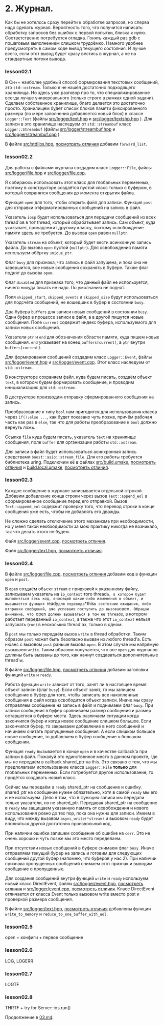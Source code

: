 # 2. Журнал.

Как бы не хотелось сразу перейти к обработке запросов, но сперва надо сделать журнал. Вероятность того, что получится написать обработку запросов без ошибок с первой попытки, близка к нулю. Соответственно потребуется отладка. Гонять каждый раз gdb с пошаговым выполнением слишком трудоёмко. Намного удобнее предусмотреть в самом коде вывод текущего состояния. И лучше всего, если этот вывод будет сразу вестись в журнал, а не на стандартные потоки вывода.

### lesson02.1

В Си++ наиболее удобный способ формирования текстовых сообщений, это `std::ostream`. Только я не нашёл достаточно подходящего хранилища. Но здесь уже разговор про то, что специализированное всегда лучше универсального (только строго в рамках одной задачи). Сделаем собственное хранилище, благо делается это достаточно просто. Хранилищем будет список блоков памяти фиксированного размера (по мере заполнения добавляется новый блок) в классе `Logger::Text` (файлы
[src/logger/text.hpp](/../lesson02.1/src/logger/text.hpp)
и
[src/logger/textshp.hpp](/../lesson02.1/src/logger/textshp.hpp)
).
Для записи в это хранилище наследуем от `std::streambuf` класс `Logger::Streambuf` (файлы
[src/logger/streambuf.hpp](/../lesson02.1/src/logger/streambuf.hpp)
и
[src/logger/streambuf.cpp](/../lesson02.1/src/logger/streambuf.cpp)
).

В файле [src/stdlibs.hpp](/../lesson02.1/src/stdlibs.hpp), [посмотреть отличия](/../../compare/c021..c021a) добавим `forward_list`.



### lesson02.2

Для работы с файлами журнала создадим класс `Logger::File`, файлы
[src/logger/file.hpp](/../lesson02.2/src/logger/file.hpp)
и
[src/logger/file.cpp](/../lesson02.2/src/logger/file.cpp).

Я собираюсь использовать этот класс для глобальных переменных, поэтому в конструкторе создаётся пустой класс только с буфером, в который сохранятся сообщения до момента открытия файла.

Функция `open` для того, чтобы открыть файл для записи. Функция `post` для отправки отформатированных сообщений на запись в файл.

Указатель `iosp` будет использоваться для передачи сообщений из всех thread'ов в тот thread, который обрабатывает запись. Сам объект, куда указывает, принадлежит другому классу, поэтому освобождение памяти здесь не требуется. До вызова `open` равен `nullptr`.

Указатель `stream` на объект, который будет вести асинхонную запись файла. До вызова `open` пустой (`nullptr`). Для освобождения памяти используем обёртку `unique_ptr`.

Флаг `busy` для признака, что запись в файл запущена, и пока она не завершится, все новые сообщения сохранять в буфере. Также флаг поднят до вызова `open`.

Флаг `disabled` для признака того, что данный файл не используется, ничего никуда писать не надо. По умолчанию не поднят.

Поля `skipped_start`, `skipped_events` и `skipped_size` будут использоваться для подсчёта сообщений, не вошедших в буфер в состоянии `busy`.

Два буфера `buffers` для записи новых сообщений в состоянии `busy`. Один буфер в процессе записи в файл, а в другой пишутся новые сообщения. Поле `current` содержит индекс буфера, используемого для записи новых сообщений.

Указатели `ptr` и `end` для обозначения области памяти, куда пишем новые сообщения. `end` указывает на конец `buffers[current]`, а `ptr` внутри `buffers[current]`.

Для формирования сообщений создадим класс `Logger::Event`, файлы
[src/logger/event.hpp](/../lesson02.2/src/logger/event.hpp)
и
[src/logger/event.cpp](/../lesson02.2/src/logger/event.cpp).
Этот класс наследуем от `std::ostream`.

В конструкторе сохраняем файл, куда будем писать, создаём объект `text`, в котором будем формировать сообщение, и проводим инициализацию для `std::ostream`.

В деструкторе производим отправку сформированного сообщения на запись.

Преобразование к типу `bool` нам пригодится для использования класса через `if();else ...`, как будет показано чуть позже, причём рабочая часть как раз в `else`, так что для работы преобразование к `bool` должно вернуть ложь.

Ссылка `file` куда будем писать, указатель `text` на хранилище сообщения, поле `buffer` для организации работы `std::ostream`.

Для записи в файл будет использоваться асинхронная запись средствами `boost::asio::stream_file`. Для его работы требуется библиотека uring. Подключим её в файлах
[src/build.umake](/../lesson02.2/src/build.umake), [посмотреть отличия](/../../compare/c022..c022a) и
[build.local.umake](/../lesson02.2/note/custom/reshu-lenovo/build.local.umake), [посмотреть отличия](/../../compare/c022a..c022b).



### lesson02.3

Каждое сообщение в журнале записывается отдельной строкой. Добавим добавление конца строки через вызов `Text::append_eol` в сформированное сообщение перед его отправкой. Вызов `Text::append_eol` содержит проверку того, что перевод строки в конце сообщения уже есть, чтобы не добавлять его дважды.

Не сложно сделать отключение этого механизма при необходимости, но у меня такой необходимости за мою практику никогда не возникало, так что делать этого не будем.

Файл [src/logger/event.cpp](/../lesson02.3/src/logger/event.cpp), [посмотреть отличия](/../../compare/c023..c023a).

Файл [src/logger/text.hpp](/../lesson02.3/src/logger/text.hpp), [посмотреть отличия](/../../compare/c023a..c023b).




### lesson02.4

В файле [src/logger/file.cpp](/../lesson02.4/src/logger/file.cpp), [посмотреть отличия](/../../compare/c024..c024a) добавим код в функции `open` и `post`.

В `open` создаём объект `stream` с привязкой к указанному файлу, записываем указатель на `io_context` того thread`а, в котором будет выполняться весь код, вносящий какие-либо изменения в объект, и вызывается функция `ready` для перевода `*this` в состояние ожидания, либо отправки сообщений, уже успевших поступить до вызова `open`. Обращаю внимание, что `open` должен вызываться в том же thread`е, в котором работает переданный `io_context`, а также что этот `io_context` нельзя запускать (`run`) в нескольких thread'ах, только в одном.

В `post` мы только передаём вызов `write` в thread обработки. Таким образом `post` может быть безопасно вызван из любого thread'а. Есть нюанс с вызовом `post` раньше вызова `open`. В этом случае мы напрямую вызываем `write`. Таким образом получается, что все `open` для журналов должны быть вызваны до того, как начнут создаваться дополнительные thread'ы.

В файле [src/logger/file.hpp](/../lesson02.4/src/logger/file.hpp), [посмотреть отличия](/../../compare/c024a..c024b) добавим заголовки функций `write` и `ready`.

Работа функции `write` зависит от того, занят ли в настоящее время объект записи (флаг `busy`). Если объект занят, то мы запишем сообщение в буфер для того, чтобы записать все накопленные сообщения в файл когда освободится объект записи. Иначе мы сразу отправляем сообщение на запись в файл и поднимаем флаг `busy`. При записи сообщения в буфер сравниваем размер сообщения и размер оставшегося в буфере места. Здесь различаем ситуации когда закончился буфер и когда новое сообщение слишком большое. Если закончился буфер, то закрываем добавление в него сообщений и начинаем считать пропущенные сообщения. А если слишком большое новое сообщение, то добавляем в буфер сообщение о большом сообщении.

Функция `ready` вызывается в конце `open` и в качестве callback'а при записи в файл. Пожалуй это единственное место в данном проекте, где мы не передаём в callback shared_ptr на this. Это связано с тем, что мы предполагаем использование класса `Logger::File` **только** для глобальных переменных. Если потребуется другое использование, то придётся создавать новый класс.

Сейчас мы передаём в `ready` shared_ptr на сообщение и ошибку. shared_ptr на сообщение нужен обязательно, хотя в самой `ready` мы его и не используем. Дело в том, что в функцию записи мы передали только указатели, но не shared_ptr. Передавая shared_ptr на сообщение в `ready` мы защищаем указанную память от освобождения и нового использования ровно до тех пор, пока она нужна для записи. Имеем в виду, что между вызовом `async_write(*stream)` и вызовом `ready` будет вполняться другой достаточно произвольный код.

При наличии ошибки запишем сообщение об ошибке на `cerr`. Это не очень хорошо и чуть позже мы это место переделаем.

При отсутствии новых сообщений в буфере снимаем флаг `busy`. Иначе отправляем текущий буфер на запись и готовим для следующих сообщений другой буфер (напомню, что буферов у нас 2). При наличии признака пропущенных сообщений снимаем этот признак и выводим сообщение о пропущенных.

Для создания сообщений внутри функций `write` и `ready` используем новый класс DirectEvent,
файлы [src/logger/event.hpp](/../lesson02.4/src/logger/event.hpp), [посмотреть отличия](/../../compare/c024b..c024c)
и [src/logger/event.cpp](/../lesson02.4/src/logger/event.cpp), [посмотреть отличия](/../../compare/c024c..c024d). Класс DirectEvent отличается от класса Event только вызовом write вместо post и проверкой размера сообщения.

В файле [src/logger/text.hpp](/../lesson02.4/src/logger/text.hpp), [посмотреть отличия](/../../compare/c024d..c024e) добавлены функции `write_to_memory` и `reduce_to_one_buffer_with_eol`.




### lesson02.5

open + конфиги + первое сообщение



### lesson02.6

LOG, LOGERR



### lesson02.7

LOGTF



### lesson02.8

THRTF + try for Server::ios.run()

Продолжение в [03.md](03.md).
